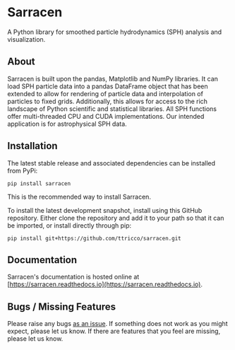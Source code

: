 Sarracen
========

A Python library for smoothed particle hydrodynamics (SPH) analysis and visualization.

About
-----

Sarracen is built upon the pandas, Matplotlib and NumPy libraries. It can load SPH particle data into a pandas DataFrame object that has been extended to allow for rendering of particle data and interpolation of particles to fixed grids. Additionally, this allows for access to the rich landscape of Python scientific and statistical libraries. All SPH functions offer multi-threaded CPU and CUDA implementations. Our intended application is for astrophysical SPH data. 

Installation
------------

The latest stable release and associated dependencies can be installed from PyPi:

    pip install sarracen

This is the recommended way to install Sarracen.

To install the latest development snapshot, install using this GitHub repository. Either clone the repository and add it to your path so that it can be imported, or install directly through pip:

    pip install git+https://github.com/ttricco/sarracen.git

Documentation
-------------

Sarracen's documentation is hosted online at [https://sarracen.readthedocs.io](https://sarracen.readthedocs.io).

Bugs / Missing Features
-----------------------

Please raise any bugs [as an issue](https://github.com/ttricco/sarracen/issues). If something does not work as you might expect, please let us know. If there are features that you feel are missing, please let us know.
